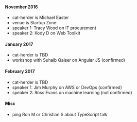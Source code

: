 
#### November 2016

* cat-herder is Michael Easter
* venue is Startup Zone
* speaker 1: Tracy Wood on IT procurement
* speaker 2: Kody D on Web Toolkit

#### January 2017

* cat-herder is TBD
* workshop with Suhaib Qaiser on Angular JS (confirmed)

#### February 2017

* cat-herder is TBD
* speaker 1: Jim Murphy on AWS or DevOps (confirmed) 
* speaker 2: Ross Evans on machine learning (not confirmed)

#### Misc

* ping Ron M or Christian S about TypeScript talk

